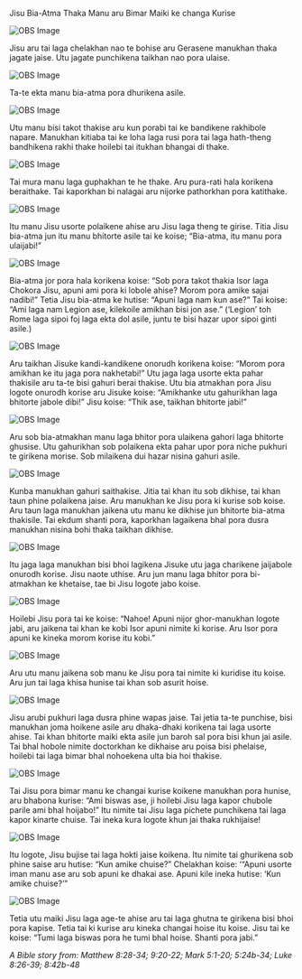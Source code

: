 Jisu Bia-Atma Thaka Manu aru Bimar Maiki ke changa Kurise

![OBS Image](https://cdn.door43.org/obs/jpg/360px/obs-en-32-01.jpg)

Jisu aru tai laga chelakhan nao te bohise aru Gerasene manukhan thaka jagate jaise.  Utu jagate punchikena taikhan nao pora ulaise. 

![OBS Image](https://cdn.door43.org/obs/jpg/360px/obs-en-32-02.jpg)

Ta-te ekta manu bia-atma pora dhurikena asile. 

![OBS Image](https://cdn.door43.org/obs/jpg/360px/obs-en-32-03.jpg)

Utu manu bisi takot thakise aru kun porabi tai ke bandikene rakhibole napare. Manukhan kitiaba tai ke loha laga rusi pora tai laga hath-theng bandhikena rakhi thake hoilebi tai itukhan bhangai di thake.

![OBS Image](https://cdn.door43.org/obs/jpg/360px/obs-en-32-04.jpg)

Tai mura manu laga guphakhan te he thake. Aru pura-rati hala korikena beraithake. Tai kaporkhan bi nalagai aru nijorke pathorkhan pora katithake. 

![OBS Image](https://cdn.door43.org/obs/jpg/360px/obs-en-32-05.jpg)

Itu manu Jisu usorte polaikene ahise aru Jisu laga theng te girise. Titia Jisu bia-atma jun itu manu bhitorte asile tai ke koise; “Bia-atma, itu manu pora ulaijabi!”

![OBS Image](https://cdn.door43.org/obs/jpg/360px/obs-en-32-06.jpg)

Bia-atma jor pora hala korikena koise: “Sob pora takot thakia Isor laga Chokora Jisu, apuni ami pora ki lobole ahise? Morom pora amike sajai nadibi!” Tetia Jisu bia-atma ke hutise: “Apuni laga nam kun ase?” Tai koise: “Ami laga nam Legion ase, kilekoile amikhan bisi jon ase.” (‘Legion’ toh Rome laga sipoi foj laga ekta dol asile, juntu te bisi hazar upor sipoi ginti asile.)

![OBS Image](https://cdn.door43.org/obs/jpg/360px/obs-en-32-07.jpg)

Aru taikhan Jisuke kandi-kandikene onorudh korikena koise: “Morom pora amikhan ke itu jaga pora nakhetabi!” Utu jaga laga usorte ekta pahar thakisile aru ta-te bisi gahuri berai thakise. Utu bia atmakhan pora Jisu logote onurodh korise aru Jisuke koise: “Amikhanke utu gahurikhan laga bhitorte jabole dibi!” Jisu koise: “Thik ase, taikhan bhitorte jabi!”

![OBS Image](https://cdn.door43.org/obs/jpg/360px/obs-en-32-08.jpg)

Aru sob bia-atmakhan manu laga bhitor pora ulaikena gahori laga bhitorte ghusise. Utu gahurikhan sob polaikena ekta pahar upor pora niche pukhuri te girikena morise. Sob milaikena dui hazar nisina gahuri asile.

![OBS Image](https://cdn.door43.org/obs/jpg/360px/obs-en-32-09.jpg)

Kunba manukhan gahuri saithakise. Jitia tai khan itu sob dikhise, tai khan taun phine polaikena jaise. Aru manukhan ke Jisu pora ki kurise sob koise. Aru taun laga manukhan jaikena utu manu ke dikhise jun bhitorte bia-atma thakisile. Tai ekdum shanti pora, kaporkhan lagaikena bhal pora dusra manukhan nisina bohi thaka taikhan dikhise. 

![OBS Image](https://cdn.door43.org/obs/jpg/360px/obs-en-32-10.jpg)

Itu jaga laga manukhan bisi bhoi lagikena Jisuke utu jaga charikene jaijabole onurodh korise. Jisu naote uthise. Aru jun manu laga bhitor pora bi-atmakhan ke khetaise, tae bi Jisu logote jabo koise. 

![OBS Image](https://cdn.door43.org/obs/jpg/360px/obs-en-32-11.jpg)

Hoilebi Jisu pora tai ke koise: “Nahoe! Apuni nijor ghor-manukhan logote jabi, aru jaikena tai khan ke kobi Isor apuni nimite ki korise. Aru Isor pora apuni ke kineka morom korise itu kobi.” 

![OBS Image](https://cdn.door43.org/obs/jpg/360px/obs-en-32-12.jpg)

Aru utu manu jaikena sob manu ke Jisu pora tai nimite ki kuridise itu koise. Aru jun tai laga khisa hunise tai khan sob asurit hoise.

![OBS Image](https://cdn.door43.org/obs/jpg/360px/obs-en-32-13.jpg)

Jisu arubi pukhuri laga dusra phine wapas jaise. Tai jetia ta-te punchise, bisi manukhan joma hoikene asile aru dhaka-dhaki korikena tai laga usorte ahise.  Tai khan bhitorte maiki ekta asile jun baroh sal pora bisi khun jai asile.  Tai bhal hobole nimite doctorkhan ke dikhaise aru poisa bisi phelaise, hoilebi tai laga bimar bhal nohoekena ulta bia hoi thakise.

![OBS Image](https://cdn.door43.org/obs/jpg/360px/obs-en-32-14.jpg)

Tai Jisu pora bimar manu ke changai kurise koikene manukhan pora hunise, aru bhabona kurise: “Ami biswas ase, ji hoilebi Jisu laga kapor  chubole parile ami bhal hoijabo!” Itu nimite tai Jisu laga pichete punchikena tai laga kapor kinarte chuise. Tai ineka kura logote khun jai thaka rukhijaise! 

![OBS Image](https://cdn.door43.org/obs/jpg/360px/obs-en-32-15.jpg)

Itu logote, Jisu bujise tai laga hokti jaise koikena. Itu nimite tai ghurikena sob phine saise aru hutise: “Kun amike chuise?” Chelakhan koise: ‘“Apuni usorte iman manu ase aru sob apuni ke dhakai ase. Apuni kile ineka hutise: ‘Kun amike chuise?’” 

![OBS Image](https://cdn.door43.org/obs/jpg/360px/obs-en-32-16.jpg)

Tetia utu maiki Jisu laga age-te ahise aru tai laga ghutna te girikena bisi bhoi pora kapise. Tetia tai ki kurise aru kineka changai hoise itu koise. Jisu tai ke koise: “Tumi laga biswas pora he tumi bhal hoise. Shanti pora jabi.”

_A Bible story from: Matthew 8:28-34; 9:20-22; Mark 5:1-20; 5:24b-34; Luke 8:26-39; 8:42b-48_

